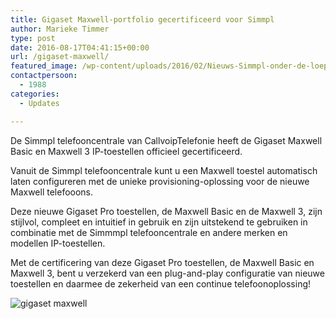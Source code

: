 ```yaml
---
title: Gigaset Maxwell-portfolio gecertificeerd voor Simmpl
author: Marieke Timmer
type: post
date: 2016-08-17T04:41:15+00:00
url: /gigaset-maxwell/
featured_image: /wp-content/uploads/2016/02/Nieuws-Simmpl-onder-de-loep-200x76.png
contactpersoon:
  - 1988
categories:
  - Updates

---
```

De Simmpl telefooncentrale van CallvoipTelefonie heeft de Gigaset Maxwell Basic en Maxwell 3 IP-toestellen officieel gecertificeerd.
  
<!--more-->


  
Vanuit de Simmpl telefooncentrale kunt u een Maxwell toestel automatisch laten configureren met de unieke provisioning-oplossing voor de nieuwe Maxwell telefooons.
  
Deze nieuwe Gigaset Pro toestellen, de Maxwell Basic en de Maxwell 3, zijn stijlvol, compleet en intuitief in gebruik en zijn uitstekend te gebruiken in combinatie met de Simmmpl telefooncentrale en andere merken en modellen IP-toestellen.
  
Met de certificering van deze Gigaset Pro toestellen, de Maxwell Basic en Maxwell 3, bent u verzekerd van een plug-and-play configuratie van nieuwe toestellen en daarmee de zekerheid van een continue telefoonoplossing!

<img src="https://www.callvoiptelefonie.nl/wp-content/uploads/2016/08/maxwell.png" alt="gigaset maxwell" class="aligncenter size-full" />